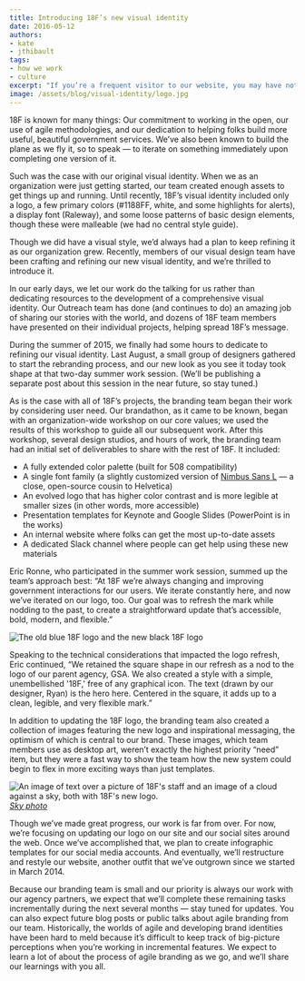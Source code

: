 ```yaml
---
title: Introducing 18F’s new visual identity
date: 2016-05-12
authors:
- kate
- jthibault
tags:
- how we work
- culture
excerpt: "If you’re a frequent visitor to our website, you may have noticed a few updates — most notably, that we’ve got a new logo. For the past few months, members of our visual design team have been crafting and refining our new visual identity, and we’re thrilled to introduce it."
image: /assets/blog/visual-identity/logo.jpg
---
```


18F is known for many things: Our commitment to working in the open, our
use of agile methodologies, and our dedication to helping folks build
more useful, beautiful government services. We’ve also been known to
build the plane as we fly it, so to speak — to iterate on something
immediately upon completing one version of it.

Such was the case with our original visual identity. When we as an
organization were just getting started, our team created enough assets
to get things up and running. Until recently, 18F’s visual identity
included only a logo, a few primary colors (\#1188FF, white, and some
highlights for alerts), a display font (Raleway), and some loose
patterns of basic design elements, though these were malleable (we had
no central style guide).

Though we did have a visual style, we’d always had a plan to keep
refining it as our organization grew. Recently, members
of our visual design team have been crafting and refining our new visual
identity, and we’re thrilled to introduce it.

In our early days, we let our work do the talking for us rather than
dedicating resources to the development of a comprehensive visual
identity. Our Outreach team has done (and continues to do) an amazing
job of sharing our stories with the world, and dozens of 18F team
members have presented on their individual projects, helping spread
18F’s message.

During the summer of 2015, we finally had some hours to dedicate to
refining our visual identity. Last August, a small group of designers
gathered to start the rebranding process, and our new look as you see it
today took shape at that two-day summer work session. (We’ll be
publishing a separate post about this session in the near future,
so stay tuned.)

As is the case with all of 18F’s projects, the branding team began their
work by considering user need. Our brandathon, as it came to be known,
began with an organization-wide workshop on our core values; we used the
results of this workshop to guide all our subsequent work. After this
workshop, several design studios, and hours of work, the branding team
had an initial set of deliverables to share with the rest of 18F. It
included:

-   A fully extended color palette (built for 508 compatibility)
-   A single font family (a slightly customized version of [Nimbus Sans L](http://www.fontain.org/nimbus-sans-l/) — a close, open-source cousin to Helvetica)
-   An evolved logo that has higher color contrast and is more legible at smaller sizes (in other words, more accessible)
-   Presentation templates for Keynote and Google Slides (PowerPoint is in the works)
-   An internal website where folks can get the most up-to-date assets
-   A dedicated Slack channel where people can get help using these new materials

Eric Ronne, who participated in the summer work session, summed up the
team’s approach best: “At 18F we’re always changing and improving
government interactions for our users. We iterate constantly here, and
now we’ve iterated on our logo, too. Our goal was to refresh the mark
while nodding to the past, to create a straightforward update that’s
accessible, bold, modern, and flexible.”

![The old blue 18F logo and the new black 18F logo]({{site.baseurl}}/assets/blog/visual-identity/logo.jpg)

Speaking to the technical considerations that impacted the logo refresh,
Eric continued, “We retained the square shape in our refresh as a nod to
the logo of our parent agency, GSA. We also created a style with a
simple, unembellished '18F,' free of any graphical icon. The text (drawn
by our designer, Ryan) is the hero here. Centered in the square, it adds
up to a clean, legible, and very flexible mark.”

In addition to updating the 18F logo, the branding team also created a
collection of images featuring the new logo and inspirational messaging,
the optimism of which is central to our brand. These images, which team
members use as desktop art, weren’t exactly the highest priority “need”
item, but they were a fast way to show the team how the new system could
begin to flex in more exciting ways than just templates.

![An image of text over a picture of 18F's staff and an image of a cloud against a sky, both with 18F's new logo.]({{site.baseurl}}/assets/blog/visual-identity/desktops.jpg)
*[Sky photo](https://commons.wikimedia.org/wiki/File:Jet-sky.jpg)*

Though we’ve made great progress, our work is far from over. For now,
we’re focusing on updating our logo on our site and our social sites
around the web. Once we’ve accomplished that, we plan to create
infographic templates for our social media accounts. And eventually,
we’ll restructure and restyle our website, another outfit that we’ve
outgrown since we started in March 2014.

Because our branding team is small and our priority is always our work
with our agency partners, we expect that we’ll complete these remaining
tasks incrementally during the next several months — stay tuned for
updates. You can also expect future blog posts or public talks about
agile branding from our team. Historically, the worlds of agile and
developing brand identities have been hard to meld because it’s
difficult to keep track of big-picture perceptions when you’re working
in incremental features. We expect to learn a lot of about the process
of agile branding as we go, and we’ll share our learnings with you all.
